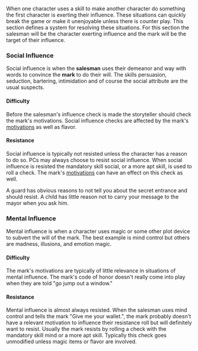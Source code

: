 When one character uses a skill to make another character do something the first character is exerting their influence. These situations can quickly break the game or make it unenjoyable unless there is counter play. This section defines a system for resolving these situations. For this section the salesman will be the character exerting influence and the mark will be the target of their influence.

### **Social Influence**

Social influence is when the **salesman** uses their demeanor and way with words to convince the **mark** to do their will. The skills persuasion, seduction, bartering, intimidation and of course the social attribute are the usual suspects.

#### **Difficulty**

Before the salesman's influence check is made the storyteller should check the mark's motivations. Social influence checks are affected by the mark's [motivations](https://github.com/harleydutton/Tabula-Rasa/blob/develop/tabula-rasa.md#motivations) as well as flavor.

#### **Resistance**

Social influence is typically not resisted unless the character has a reason to do so. PCs may always choose to resist social influence. When social influence is resisted the mandatory skill social, or a more apt skill, is used to roll a check. The mark's [motivations](https://github.com/harleydutton/Tabula-Rasa/blob/develop/tabula-rasa.md#motivations) can have an effect on this check as well.

A guard has obvious reasons to not tell you about the secret entrance and should resist. A child has little reason not to carry your message to the mayor when you ask him.

### **Mental Influence**

Mental influence is when a character uses magic or some other plot device to subvert the will of the mark. The best example is mind control but others are madness, illusions, and emotion magic.

#### **Difficulty**

The mark's motivations are typically of little relevance in situations of mental influence. The mark's code of honor doesn't really come into play when they are told "go jump out a window."

#### **Resistance**

Mental influence is almost always resisted. When the salesman uses mind control and tells the mark "Give me your wallet.", the mark probably doesn't have a relevant motivation to influence their resistance roll but will definitely want to resist. Usually the mark resists by rolling a check with the mandatory skill mind or a more apt skill. Typically this check goes unmodified unless magic items or flavor are involved.